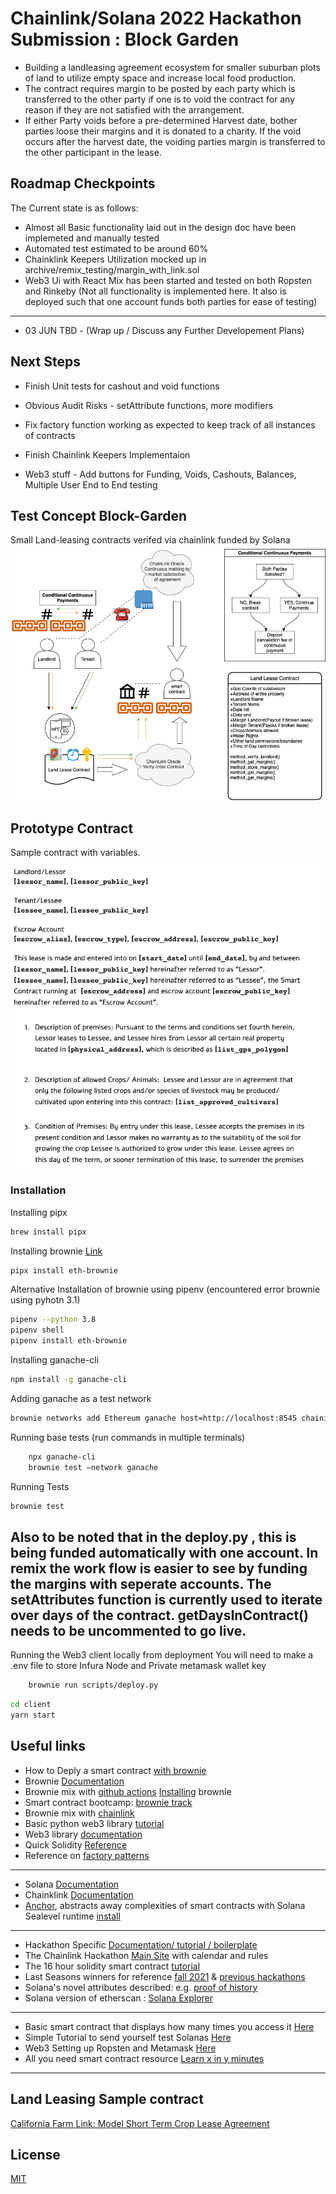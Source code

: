 # Chainlink/Solana 2022 Hackathon Submission : Block Garden
* Building a landleasing agreement ecosystem for smaller suburban plots of land to utilize empty space and increase local food production.
* The contract requires margin to be posted by each party which is transferred to the other party if one is to void the contract for any reason if they are not satisfied with the arrangement.
* If either Party voids before a pre-determined Harvest date, bother parties loose their margins and it is donated to a charity.  If the void occurs after the harvest date, the voiding parties margin is transferred to the other participant in the lease.


## Roadmap Checkpoints
The Current state is as follows:
* Almost all Basic functionality laid out in the design doc have been implemeted and manually tested
* Automated test estimated to be around 60%
* Chainklink Keepers Utilization mocked up in archive/remix_testing/margin_with_link.sol
* Web3 Ui with React Mix has been started and tested on both Ropsten and Rinkeby (Not all functionality is implemented here.  It also is deployed such that one account funds both parties for ease of testing)
----- 
* 03  JUN  TBD - (Wrap up / Discuss any Further Developement Plans)

## Next Steps
* Finish Unit tests for cashout and void functions
* Obvious Audit Risks - setAttribute functions, more modifiers
* Fix factory function working as expected to keep track of all instances of contracts
* Finish Chainlink Keepers Implementaion

* Web3 stuff - Add buttons for Funding, Voids, Cashouts, Balances, Multiple User End to End testing


## Test Concept Block-Garden
Small Land-leasing contracts verifed via chainlink funded by Solana
![diagram](diagram.png)

## Prototype Contract
Sample contract with variables.
![diagram](sample_contract_image.png)

### Installation
Installing pipx
```bash
brew install pipx
```
Installing brownie [Link](https://eth-brownie.readthedocs.io/en/latest/install.html)
```bash
pipx install eth-brownie
```
Alternative Installation of brownie using pipenv (encountered error brownie using pyhotn 3.1)
```bash
pipenv --python 3.8
pipenv shell
pipenv install eth-brownie
```
Installing ganache-cli
```bash
npm install -g ganache-cli
```
Adding ganache as a test network
```bash
brownie networks add Ethereum ganache host=http://localhost:8545 chainid=1337
```
Running base tests (run commands in multiple terminals)
```bash
	npx ganache-cli
	brownie test —network ganache
```

Running Tests
``` bash
brownie test
```
Also to be noted that in the deploy.py , this is being funded automatically with one account.  In remix the work flow is easier to see by funding the margins with seperate accounts.  The setAttributes function is currently used to iterate over days of the contract. getDaysInContract() needs to be uncommented to go live.
----- 

Running the Web3 client locally from deployment
You will need to make a .env file to store Infura Node and Private metamask wallet key
```bash
	brownie run scripts/deploy.py
```

```bash
cd client
yarn start 
```

## Useful links
* How to Deply a smart contract [with brownie](https://www.quicknode.com/guides/web3-sdks/how-to-deploy-a-smart-contract-with-brownie)
* Brownie [Documentation](https://eth-brownie.readthedocs.io/en/stable/init.html#creating-an-empty-project)
* Brownie mix with [github actions](https://github.com/brownie-mix/github-actions-mix)
[Installing](https://eth-brownie.readthedocs.io/en/latest/install.html) brownie
* Smart contract bootcamp: [brownie track](https://chain.link/bootcamp/brownie-setup-instructions)
* Brownie mix with [chainlink](https://github.com/smartcontractkit/chainlink-mix)
* Basic python web3 library [tutorial](https://www.youtube.com/watch?v=pZSegEXtgAE)
* Web3 library [documentation](https://web3py.readthedocs.io/en/stable/quickstart.html#quickstart)
* Quick Solidity [Reference](https://learnxinyminutes.com/docs/solidity/)
* Reference on [factory patterns](https://betterprogramming.pub/learn-solidity-the-factory-pattern-75d11c3e7d29)
----- 
* Solana [Documentation](https://docs.solana.com)
* Chainklink [Documentation](https://docs.chain.link/?_ga=2.124500034.993353181.1649598364-607422185.1649598364)
* [Anchor](https://project-serum.github.io/anchor/getting-started/introduction.html), abstracts away complexities of smart contracts with Solana Sealevel runtime [install](https://book.anchor-lang.com/chapter_2/installation.html)
----- 
* Hackathon Specific [Documentation/ tutorial / boilerplate](https://docs.chain.link/docs/hackathon-resources/?_ga=2.212595676.993353181.1649598364-607422185.1649598364)
* The Chainlink Hackathon [Main Site](https://chain.link/hackathon) with calendar and rules
* The 16 hour solidity smart contract [tutorial](https://www.youtube.com/watch?v=M576WGiDBdQ)
* Last Seasons winners for reference [fall 2021](https://chain.link/hackathon/hackathon-2021-fall) & [previous hackathons](https://docs.chain.link/docs/example-projects/)
* Solana's novel attributes described: e.g. [proof of history](https://medium.com/solana-labs/proof-of-history-a-clock-for-blockchain-cf47a61a9274)
* Solana version of etherscan : [Solana Explorer](https://explorer.solana.com)
----- 
* Basic smart contract that displays how many times you access it [Here](https://blog.chain.link/how-to-build-and-deploy-a-solana-smart-contract/)
* Simple Tutorial to send yourself test Solanas [Here](https://docs.google.com/document/d/e/2PACX-1vTf4o3Va9TrwsFpYDnTLB8LpIwK1MUh0WIBtajio-Jk78aWlIKF-87BfFdRG2HcfExIq3WIFut_IwdA/pub?_hsmi=208190576&_hsenc=p2ANqtz--PLMIpMAPLBYFfEOVK21XVo822ctPlhBLHs1RawAvQynS-Dzg9rcNDgR0ZKX_3Ek3VKWHo-wWTegOX9-a8Vg6BcHROYA)
* Web3 Setting up Ropsten and Metamask [Here](https://blog.finxter.com/create-web-frontend-using-brownie-react-mix/) 
* All you need smart contract resource [Learn x in y minutes](https://learnxinyminutes.com/docs/solidity/)
------


## Land Leasing Sample contract
[California Farm Link: Model Short Term Crop Lease Agreement](https://farmlandinfo.org/sample_documents/california-farm-link-model-short-term-crop-lease-agreement/)

## License
[MIT](https://choosealicense.com/licenses/mit/)

